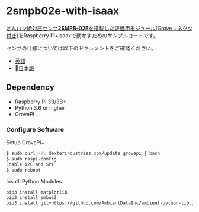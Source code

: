 # 2smpb02e-with-isaax

[オムロン絶対圧センサ**2SMPB-02E**を搭載した評価用モジュール\(Groveコネクタ付き\)](https://www.switch-science.com/catalog/5329/)をRaspberry Pi+isaaxで動かすためのサンプルコードです。

センサの仕様については以下のドキュメントをご確認ください。

* [英語](./README_en.md)
* [日本語](./README_ja.md)

## Dependency

* Raspberry Pi 3B/3B+
* Python 3.6 or higher
* GrovePi+

### Configure Software

Setup GrovePi+

```bash
$ sudo curl -kL dexterindustries.com/update_grovepi | bash
$ sudo raspi-config
Enable I2C and SPI
$ sudo reboot
```

Insatll Python Modules

```bash
pip3 install matplotlib
pip3 install smbus2
pip3 install git+https://github.com/AmbientDataInc/ambient-python-lib.git
```

